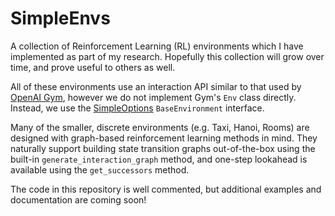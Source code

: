 # SimpleEnvs

A collection of Reinforcement Learning (RL) environments which I have implemented as part of my research. Hopefully this collection will grow over time, and prove useful to others as well.

All of these environments use an interaction API similar to that used by [OpenAI Gym](https://github.com/openai/gym), however we do not implement Gym's `Env` class directly. Instead, we use the [SimpleOptions](https://github.com/Ueva/BaRL-SimpleOptions/blob/master/simpleoptions/environment.py) `BaseEnvironment` interface.

Many of the smaller, discrete environments (e.g. Taxi, Hanoi, Rooms) are designed with graph-based reinforcement learning methods in mind. They naturally support building state transition graphs out-of-the-box using the built-in `generate_interaction_graph` method, and one-step lookahead is available using the `get_successors` method.

The code in this repository is well commented, but additional examples and documentation are coming soon!
